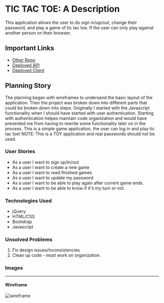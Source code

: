 # TIC TAC TOE: A Description

This application allows the user to do sign in/up/out, change their password, and play a game of tic tac toe. If the user can only play against another person on their browser.

## Important Links

- [Other Repo](www.github.com/nataliesmyth/tictactoe)
- [Deployed API](www.link.com)
- [Deployed Client](www.link.com)

## Planning Story

The planning began with wireframes to undersand the basic layout of the application. Then the project was broken down into different parts that could be broken down into steps. Originally I started with the Javascript functionality when I should have started with user authentication. Starting with authentication helpes maintain code organization and would have prevented me from having to rewrite some functionality later on in the process.
This is a simple game application, the user can log in and play tic tac toe!
NOTE: This is a TOY application and real passwords should not be used.

### User Stories

- As a user I want to sign up/in/out
- As a user I want to create a new game
- As a user I want to read finished games
- As a user I want to update my password
- As a user I want to be able to play again after current game ends.
- As a user I want to be able to know if it's my turn or not.

### Technologies Used

- jQuery
- HTML/CSS
- Bootstrap
- Javascript

### Unsolved Problems

1. Fix design issues/inconsistencies
2. Clean up code - must work on organization.

### Images

---

#### Wireframe

![wireframe](https://i.imgur.com/EcBiDdc.jpg)
